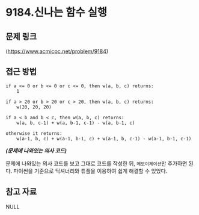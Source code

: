 # 9184.신나는 함수 실행

## 문제 링크

(https://www.acmicpc.net/problem/9184)

## 접근 방법

```
if a <= 0 or b <= 0 or c <= 0, then w(a, b, c) returns:
    1

if a > 20 or b > 20 or c > 20, then w(a, b, c) returns:
    w(20, 20, 20)

if a < b and b < c, then w(a, b, c) returns:
    w(a, b, c-1) + w(a, b-1, c-1) - w(a, b-1, c)

otherwise it returns:
    w(a-1, b, c) + w(a-1, b-1, c) + w(a-1, b, c-1) - w(a-1, b-1, c-1)
```

**_(문제에 나와있는 의사 코드)_**

문제에 나와있는 의사 코드를 보고 그대로 코드를 작성한 뒤, `메모이제이션`만 추가하면 된다. 파이썬을 기준으로 딕셔너리와 튜플을 이용하여 쉽게 해결할 수 있었다.

## 참고 자료

NULL
